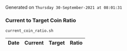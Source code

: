 Generated on `Thursday 30-September-2021 at 08:01:31`

### Current to Target Coin Ratio
`current_coin_ratio.sh`

Date|Current|Target|Ratio
---|---|---|---
